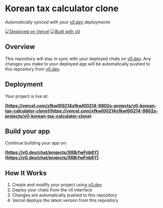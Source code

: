 # Korean tax calculator clone

*Automatically synced with your [v0.dev](https://v0.dev) deployments*

[![Deployed on Vercel](https://img.shields.io/badge/Deployed%20on-Vercel-black?style=for-the-badge&logo=vercel)](https://vercel.com/xfkwl00214xfkwl00214-9802s-projects/v0-korean-tax-calculator-clone)
[![Built with v0](https://img.shields.io/badge/Built%20with-v0.dev-black?style=for-the-badge)](https://v0.dev/chat/projects/X6BrfwFnb8Y)

## Overview

This repository will stay in sync with your deployed chats on [v0.dev](https://v0.dev).
Any changes you make to your deployed app will be automatically pushed to this repository from [v0.dev](https://v0.dev).

## Deployment

Your project is live at:

**[https://vercel.com/xfkwl00214xfkwl00214-9802s-projects/v0-korean-tax-calculator-clone](https://vercel.com/xfkwl00214xfkwl00214-9802s-projects/v0-korean-tax-calculator-clone)**

## Build your app

Continue building your app on:

**[https://v0.dev/chat/projects/X6BrfwFnb8Y](https://v0.dev/chat/projects/X6BrfwFnb8Y)**

## How It Works

1. Create and modify your project using [v0.dev](https://v0.dev)
2. Deploy your chats from the v0 interface
3. Changes are automatically pushed to this repository
4. Vercel deploys the latest version from this repository
